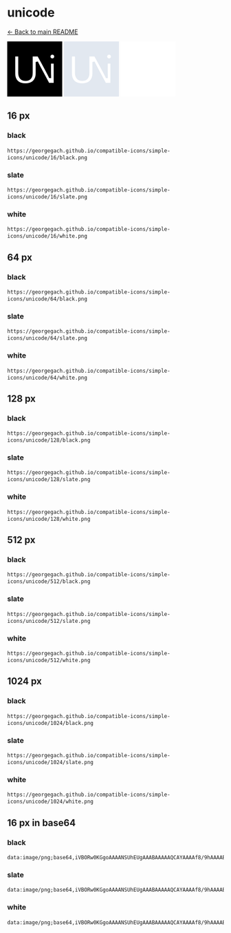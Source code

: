 # unicode

[← Back to main README](../../README.md)


<img src="./128/black.png" width="128" alt="unicode black icon" />
<img src="./128/slate.png" width="128" alt="unicode slate icon" />
<img src="./128/white.png" width="128" alt="unicode white icon" />

## 16 px

### black
```
https://georgegach.github.io/compatible-icons/simple-icons/unicode/16/black.png
```

### slate
```
https://georgegach.github.io/compatible-icons/simple-icons/unicode/16/slate.png
```

### white
```
https://georgegach.github.io/compatible-icons/simple-icons/unicode/16/white.png
```

## 64 px

### black
```
https://georgegach.github.io/compatible-icons/simple-icons/unicode/64/black.png
```

### slate
```
https://georgegach.github.io/compatible-icons/simple-icons/unicode/64/slate.png
```

### white
```
https://georgegach.github.io/compatible-icons/simple-icons/unicode/64/white.png
```

## 128 px

### black
```
https://georgegach.github.io/compatible-icons/simple-icons/unicode/128/black.png
```

### slate
```
https://georgegach.github.io/compatible-icons/simple-icons/unicode/128/slate.png
```

### white
```
https://georgegach.github.io/compatible-icons/simple-icons/unicode/128/white.png
```

## 512 px

### black
```
https://georgegach.github.io/compatible-icons/simple-icons/unicode/512/black.png
```

### slate
```
https://georgegach.github.io/compatible-icons/simple-icons/unicode/512/slate.png
```

### white
```
https://georgegach.github.io/compatible-icons/simple-icons/unicode/512/white.png
```

## 1024 px

### black
```
https://georgegach.github.io/compatible-icons/simple-icons/unicode/1024/black.png
```

### slate
```
https://georgegach.github.io/compatible-icons/simple-icons/unicode/1024/slate.png
```

### white
```
https://georgegach.github.io/compatible-icons/simple-icons/unicode/1024/white.png
```

## 16 px in base64

### black
```
data:image/png;base64,iVBORw0KGgoAAAANSUhEUgAAABAAAAAQCAYAAAAf8/9hAAAABmJLR0QA/wD/AP+gvaeTAAAA5klEQVQ4jc3TvUpDQRAF4O+GCIKNaCcIvoa9hS/gA/gOItj5AoKNhaVgJ1aChY2N2NulSZr4Q1AsguAvroWzsF4S0JvGgS1m5pzDmWGnwicqzSJVSA3JoDUJuanAAP1RAgfo1cAn2MBNUevjqASleGu4KvKETcxjD+9Re8ZTxvxmhFOcFS4G6IwaYVxMYRv7eMEDLv4i8IEl3/u5rnPKZC7AORLuw8FsuNjB9DiBFRxjGPktLoMMi2jjsG4xb/wO61jFFpZxHq4yphsOdnOt/pWHeMQbZrDg5528xlit6PkftzCJg/QFdwI+x/9NeIEAAAAASUVORK5CYII=
```

### slate
```
data:image/png;base64,iVBORw0KGgoAAAANSUhEUgAAABAAAAAQCAYAAAAf8/9hAAAABmJLR0QA/wD/AP+gvaeTAAABG0lEQVQ4ja2TPUqDURBFz53PgJDCYBkIuACXYOkWxCVYC1ZW2YDW2inYiYWIFtbBNVilSPxJiEgIFkaTdy2M0Y+kCInTzfDumXvhjRqtbgLEfOVYQAygWEAMwBwAtYHmJMA6Ber5x75C3gM//o7cDOl8AmB8LfGW2+WsFp/ZSSguBYPRdH3otDNzhJSlm2Td/riQaMu6nxkgKEipKrJjW++WXyTVZgYgBoY1Raor/OCU14ybLFj1OCcY29BBFDClQaIKHEhangowbGIuEL2R9acscWe79N27opSWSD6bDkhsEPEsaTuI/VC2NYzhEagyylK0YnfYXznMJWy0uv6Tt4d5lfRhp6JQ2fmv3kfuYAJUngTMUf9yC4s48Bfb7nPX1baOUgAAAABJRU5ErkJggg==
```

### white
```
data:image/png;base64,iVBORw0KGgoAAAANSUhEUgAAABAAAAAQCAYAAAAf8/9hAAAABmJLR0QA/wD/AP+gvaeTAAAA+ElEQVQ4ja2TvUoDURCFv10UAmmCdkLA17C38AXyAL6DCOnyAoKNhaVgJ6kECxubkN7ORpsYQ1AsguBf8LPIXXN3ScBkc7qZOedwZrg3UX+AhOVgWkIMkKQlxAAsYzAEerMMzoCHAvkSOAD6Ua8HXPxVTtFQb83jUN1UT9Tv0HtX3zLCf1a4Aq6jFEPgbtYK87AOtIBT4AN4ATqLGIyBbSb3eSxq4mIjkDMIPIcEtZDiCKjMM9gF2sAo1E9AN4gB6sAacJ7LF118oO6re2pT3VFv1HHEuVcr6nHWSFQjvxHwCnwBVWCL/FP/DGulYUbRYGGs5C+USeAvcP+mYshmVZAAAAAASUVORK5CYII=
```

